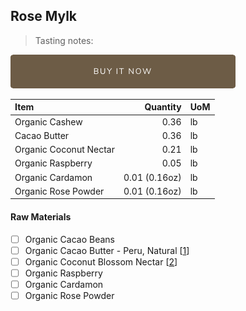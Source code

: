 ## Rose Mylk
> Tasting notes:

[![Buy Now](/assets/images/buy-now.png "Buy Now")](https://shop.osocra.com/collections/bars/products/22011217)

| Item | Quantity | UoM  |
| :---     | ---:    | :--- |
| Organic Cashew     | 0.36      | lb      |
| Cacao Butter   | 0.36    | lb    |
| Organic Coconut Nectar     | 0.21      | lb      |
| Organic Raspberry     | 0.05      | lb      |
| Organic Cardamon     | 0.01 (0.16oz)      | lb      |
| Organic Rose Powder  | 0.01 (0.16oz)      | lb      |

#### Raw Materials
- [ ] Organic Cacao Beans 
- [ ] Organic Cacao Butter - Peru, Natural [[1](/vendors)]
- [ ] Organic Coconut Blossom Nectar [[2](/vendors)]
- [ ] Organic Raspberry
- [ ] Organic Cardamon 
- [ ] Organic Rose Powder
